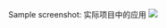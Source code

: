 

Sample screenshot:
实际项目中的应用
![](https://github.com/370966584/ExtensibleTableViewCell/blob/master/IMG_1302.PNG)



